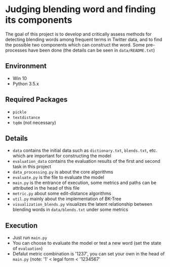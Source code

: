 # Judging blending word and finding its components

The goal of this project is to develop and critically assess methods for detecting blending words among frequent terms in Twitter data, and to find the possible two components which can construct the word. Some pre-processes have been done (the details can be seen in `data/README.txt`)

## Environment

- Win 10
- Python 3.5.x

## Required Packages

- `pickle`
- `textdistance`
- `tqdm` (not necessary)

## Details

- `data` contains the initial data such as `dictionary.txt`, `blends.txt`, etc. which are important for constructing the model
- `evaluation_data` contains the evaluation results of the first and second task in this project
- `data_processing.py` is about the core algorithms
- `evaluate.py` is the file to evaluate the model
- `main.py` is the entrance of execution, some metrics and paths can be attributed in the head of this file 
- `metric.py` about some edit-distance algorithms
- `util.py` mainly about the implementation of BK-Tree
- `visualization_blends.py` visualizes the latent relationship between blending words in `data/blends.txt` under some metrics

## Execution

- Just run `main.py`
- You can choose to evaluate the model or test a new word (set the state of `evaluation`)
- Defalut metric combination is '1237', you can set your own in the head of `main.py` (note: '1' < legal form < '1234567'